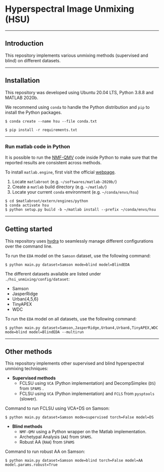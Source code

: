 # Hyperspectral Image Unmixing (HSU)

---

## Introduction

This repository implements various unmixing methods (supervised and blind) on different datasets.

---

## Installation

This repository was developed using Ubuntu 20.04 LTS, Python 3.8.8 and MATLAB 2020b.

We recommend using `conda` to handle the Python distribution and `pip` to install the Python packages.

```
$ conda create --name hsu --file conda.txt
```

```
$ pip install -r requirements.txt
```

---

### Run matlab code in Python

It is possible to run the [NMF-QMV](https://github.com/LinaZhuang/NMF-QMV_demo) code inside Python to make sure that the reported results are consistent across methods.

To install `matlab.engine`, first visit the official [webpage](https://www.mathworks.com/help/matlab/matlab_external/install-the-matlab-engine-for-python.html).

  1. Locate `matlabroot` (e.g. `~/softwares/matlab-2020b/`)
  2. Create a `matlab` build directory (e.g. `~/matlab/`)
  3. Locate your current `conda` environment (e.g. `~/conda/envs/hsu`)

```
$ cd $matlabroot/extern/engines/python
$ conda activate hsu
$ python setup.py build -b ~/matlab install --prefix ~/conda/envs/hsu
```

---

## Getting started

This repository uses [hydra](https://hydra.cc/) to seamlessly manage different configurations over the command line.

To run the `EDA` model on the `Samson` dataset, use the following command:

```
$ python main.py dataset=Samson mode=blind model=BlindEDA
```

The different datasets available are listed under `./hsi_unmixing/config/dataset`:

* Samson
* JasperRidge
* Urban{4,5,6}
* TinyAPEX
* WDC

To run the `EDA` model on all datasets, use the following command:

```
$ python main.py dataset=Samson,JasperRidge,Urban4,Urban6,TinyAPEX,WDC mode=blind model=BlindEDA --multirun
```

---

## Other methods

This repository implements other supervised and blind hyperspectral unmixing techniques:

* **Supervised methods**
  * FCLSU using `VCA` (Python implementation) and DecompSimplex (`DS`) from `SPAMS` .
  * FCLSU using `VCA` (Python implementation) and `FCLS` from `pysptools` (slower).

Command to run FCLSU using VCA+DS on Samson:
```
$ python main.py dataset=Samson mode=supervised torch=False model=DS
```

* **Blind methods**
  * `NMF-QMV` using a Python wrapper on the Matlab implementation.
  * Archetypal Analysis (`AA`) from `SPAMS`.
  * Robust AA (`RAA`) from `SPAMS`
  
Command to run robust AA on Samson:
```
$ python main.py dataset=Samson mode=blind torch=False model=AA model.params.robust=True
```
